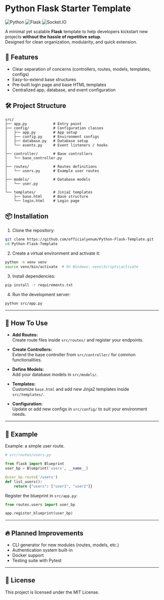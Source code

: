 # Python Flask Starter Template

![Python](https://img.shields.io/badge/Language-Python-blue?logo=python&logoColor=white)
![Flask](https://img.shields.io/badge/Framework-Flask-black?logo=flask&logoColor=white)
![Socket.IO](https://img.shields.io/badge/Realtime-Socket.IO-ffca28?logo=socketdotio&logoColor=black)

A minimal yet scalable **Flask** template to help developers kickstart new projects **without the hassle of repetitive setup**.  
Designed for clean organization, modularity, and quick extension.

## 🚀 Features

- Clear separation of concerns (controllers, routes, models, templates, configs)
- Easy-to-extend base structures
- Pre-built login page and base HTML templates
- Centralized app, database, and event configuration

## 🛠 Project Structure

```
src/
├── app.py            # Entry point
├── config/           # Configuration classes
│   ├── app.py        # App setup
│   ├── config.py     # Environment configs
│   ├── database.py   # Database setup
│   └── events.py     # Event listeners / hooks
│
├── controller/       # Base controllers
│   └── base_controller.py
│
├── routes/           # Routes definitions
│   └── users.py      # Example user routes
│
├── models/           # Database models
│   └── user.py
│
└── templates/        # Jinja2 templates
    ├── base.html     # Base structure
    └── login.html    # Login page
```

## 📦 Installation

1. Clone the repository:

```bash
git clone https://github.com/officialyenum/Python-Flask-Template.git
cd Python-Flask-Template
```

2. Create a virtual environment and activate it:

```bash
python -m venv venv
source venv/bin/activate  # On Windows: venv\Scripts\activate
```

3. Install dependencies:

```bash
pip install -r requirements.txt
```

4. Run the development server:

```bash
python src/app.py
```

---

## 🧩 How To Use

- **Add Routes:**  
  Create route files inside `src/routes/` and register your endpoints.

- **Create Controllers:**  
  Extend the base controller from `src/controller/` for common functionalities.

- **Define Models:**  
  Add your database models in `src/models/`.

- **Templates:**  
  Customize `base.html` and add new Jinja2 templates inside `src/templates/`.

- **Configuration:**  
  Update or add new configs in `src/config/` to suit your environment needs.

---

## 📄 Example

Example: a simple user route.

```python
# src/routes/users.py

from flask import Blueprint
user_bp = Blueprint('users', __name__)

@user_bp.route('/users')
def list_users():
    return {"users": ["user1", "user2"]}
```

Register the blueprint in `src/app.py`:

```python
from routes.users import user_bp

app.register_blueprint(user_bp)
```

---

## 🔥 Planned Improvements
- CLI generator for new modules (routes, models, etc.)
- Authentication system built-in
- Docker support
- Testing suite with Pytest

---

## 📜 License

This project is licensed under the MIT License.
